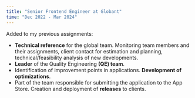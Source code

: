 ```yaml
---
title: "Senior Frontend Engineer at Globant"
time: "Dec 2022 - Mar 2024"
---
```

Added to my previous assignments:
* **Technical reference** for the global team. Monitoring team members and their assignments, client contact for estimation and planning, technical/feasibility analysis of new developments.
* **Leader** of the Quality Engineering **(QE) team**. 
* Identification of improvement points in applications. **Development of optimizations**.
* Part of the team responsible for submitting the application to the App Store. Creation and deployment of **releases** to clients. 
